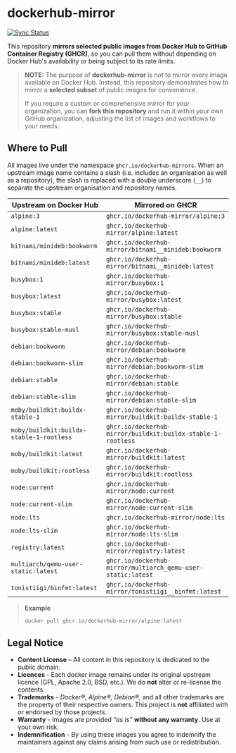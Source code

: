 # dockerhub-mirror

[![Sync Status](https://github.com/dockerhub-mirror/dockerhub-mirror/actions/workflows/mirror-images.yml/badge.svg)](https://github.com/dockerhub-mirror/dockerhub-mirror/actions/workflows/mirror-images.yml)

This repository **mirrors selected public images from Docker Hub to GitHub Container Registry (GHCR)**,
so you can pull them without depending on Docker Hub's availability or being subject to its rate limits.

> **NOTE:** The purpose of **dockerhub-mirror** is _not_ to mirror every image available on Docker Hub.
> Instead, this repository demonstrates how to mirror a **selected subset** of public images for convenience.
>
> If you require a custom or comprehensive mirror for your organization, you can **fork this repository**
> and run it within your own GitHub organization, adjusting the list of images and workflows to your needs.

## Where to Pull

All images live under the namespace `ghcr.io/dockerhub-mirrors`.
When an upstream image name contains a slash (i.e. includes an organisation as well as a repository),
the slash is replaced with a double underscore (`__`) to separate the upstream organisation and repository names.

| Upstream on Docker Hub              | Mirrored on GHCR
| ----------------------------------- | ----------------
| `alpine:3`                          | `ghcr.io/dockerhub-mirror/alpine:3`
| `alpine:latest`                     | `ghcr.io/dockerhub-mirror/alpine:latest`
| `bitnami/minideb:bookworm`          | `ghcr.io/dockerhub-mirror/bitnami__minideb:bookworm`
| `bitnami/minideb:latest`            | `ghcr.io/dockerhub-mirror/bitnami__minideb:latest`
| `busybox:1`                         | `ghcr.io/dockerhub-mirror/busybox:1`
| `busybox:latest`                    | `ghcr.io/dockerhub-mirror/busybox:latest`
| `busybox:stable`                    | `ghcr.io/dockerhub-mirror/busybox:stable`
| `busybox:stable-musl`               | `ghcr.io/dockerhub-mirror/busybox:stable-musl`
| `debian:bookworm`                   | `ghcr.io/dockerhub-mirror/debian:bookworm`
| `debian:bookworm-slim`              | `ghcr.io/dockerhub-mirror/debian:bookworm-slim`
| `debian:stable`                     | `ghcr.io/dockerhub-mirror/debian:stable`
| `debian:stable-slim`                | `ghcr.io/dockerhub-mirror/debian:stable-slim`
| `moby/buildkit:buildx-stable-1`     | `ghcr.io/dockerhub-mirror/buildkit:buildx-stable-1`
| `moby/buildkit:buildx-stable-1-rootless` | `ghcr.io/dockerhub-mirror/buildkit:buildx-stable-1-rootless`
| `moby/buildkit:latest`              | `ghcr.io/dockerhub-mirror/buildkit:latest`
| `moby/buildkit:rootless`            | `ghcr.io/dockerhub-mirror/buildkit:rootless`
| `node:current`                      | `ghcr.io/dockerhub-mirror/node:current`
| `node:current-slim`                 | `ghcr.io/dockerhub-mirror/node:current-slim`
| `node:lts`                          | `ghcr.io/dockerhub-mirror/node:lts`
| `node:lts-slim`                     | `ghcr.io/dockerhub-mirror/node:lts-slim`
| `registry:latest`                   | `ghcr.io/dockerhub-mirror/registry:latest`
| `multiarch/qemu-user-static:latest` | `ghcr.io/dockerhub-mirror/multiarch_qemu-user-static:latest`
| `tonistiigi/binfmt:latest`          | `ghcr.io/dockerhub-mirror/tonistiigi__binfmt:latest`

> **Example**
>
> ```bash
> docker pull ghcr.io/dockerhub-mirror/alpine:latest
> ```


## Legal Notice

* **Content License** – All content in this repository is dedicated to the public domain.
* **Licences** - Each docker image remains under its original upstream licence (GPL, Apache 2.0, BSD, etc.). We do **not** alter or re-license the contents.
* **Trademarks** - *Docker®, Alpine®, Debian®,* and all other trademarks are the property of their respective owners. This project is **not** affiliated with or endorsed by those projects.
* **Warranty** - Images are provided *“as is”* **without any warranty**. Use at your own risk.
* **Indemnification** - By using these images you agree to indemnify the maintainers against any claims arising from such use or redistribution.
